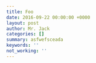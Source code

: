 ```yaml
---
title: Foo
date: 2016-09-22 00:00:00 +0000
layout: post
author: Mr. Jack
categories: []
summary: asfwefsceada
keywords: ''
not_working: ''
---
```

